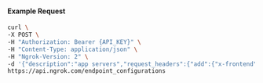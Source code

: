 <!-- Code generated for API Clients. DO NOT EDIT. -->
#### Example Request
```bash
curl \
-X POST \
-H "Authorization: Bearer {API_KEY}" \
-H "Content-Type: application/json" \
-H "Ngrok-Version: 2" \
-d '{"description":"app servers","request_headers":{"add":{"x-frontend":"ngrok"},"remove":["cache-control"]},"type":"https"}' \
https://api.ngrok.com/endpoint_configurations
